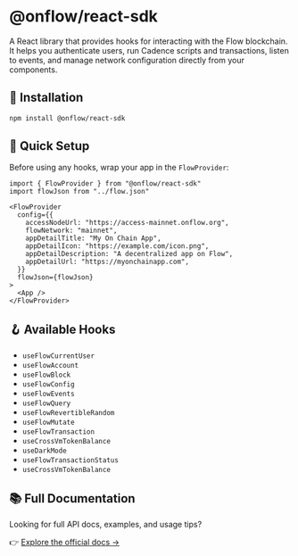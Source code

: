 # @onflow/react-sdk

A React library that provides hooks for interacting with the Flow blockchain. It helps you authenticate users, run Cadence scripts and transactions, listen to events, and manage network configuration directly from your components.

## 🔧 Installation

```bash
npm install @onflow/react-sdk
```

## 🧩 Quick Setup

Before using any hooks, wrap your app in the `FlowProvider`:

```tsx
import { FlowProvider } from "@onflow/react-sdk"
import flowJson from "../flow.json"

<FlowProvider
  config={{
    accessNodeUrl: "https://access-mainnet.onflow.org",
    flowNetwork: "mainnet",
    appDetailTitle: "My On Chain App",
    appDetailIcon: "https://example.com/icon.png",
    appDetailDescription: "A decentralized app on Flow",
    appDetailUrl: "https://myonchainapp.com",
  }}
  flowJson={flowJson}
>
  <App />
</FlowProvider>
```

## 🪝 Available Hooks

- `useFlowCurrentUser`
- `useFlowAccount`
- `useFlowBlock`
- `useFlowConfig`
- `useFlowEvents`
- `useFlowQuery`
- `useFlowRevertibleRandom`
- `useFlowMutate`
- `useFlowTransaction`
- `useCrossVmTokenBalance`
- `useDarkMode`
- `useFlowTransactionStatus`
- `useCrossVmTokenBalance`

## 📚 Full Documentation

Looking for full API docs, examples, and usage tips?

👉 [Explore the official docs →](https://developers.flow.com/tools/react-sdk)
